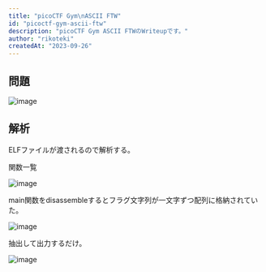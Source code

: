 ```yaml
---
title: "picoCTF Gym\nASCII FTW"
id: "picoctf-gym-ascii-ftw"
description: "picoCTF Gym ASCII FTWのWriteupです。"
author: "rikoteki"
createdAt: "2023-09-26"
---
```


## 問題

![image](https://github.com/r1k0t3k1/note/assets/57973603/66bf871c-c332-43b2-b330-e66ceb5a0aa8)

## 解析

ELFファイルが渡されるので解析する。

関数一覧

![image](https://github.com/r1k0t3k1/note/assets/57973603/5c0956e2-6a26-4b24-bc7a-4e665a65d2c6)

main関数をdisassembleするとフラグ文字列が一文字ずつ配列に格納されていた。

![image](https://github.com/r1k0t3k1/note/assets/57973603/641e627e-bdcf-440e-bccb-df87bae98d33)

抽出して出力するだけ。

![image](https://github.com/r1k0t3k1/note/assets/57973603/fb7b06b9-d648-4fdd-9860-e302b2aa6d7b)

